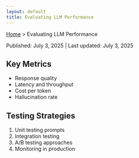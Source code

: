 ```yaml
---
layout: default
title: Evaluating LLM Performance
---
```


[Home](../index.md) > Evaluating LLM Performance

<div class="article-meta">
Published: July 3, 2025 | Last updated: July 3, 2025
</div>

## Key Metrics
- Response quality
- Latency and throughput
- Cost per token
- Hallucination rate

## Testing Strategies
1. Unit testing prompts
2. Integration testing
3. A/B testing approaches
4. Monitoring in production

